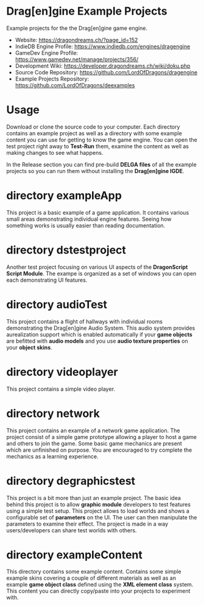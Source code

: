 # Drag[en]gine Example Projects

Example projects for the the Drag[en]gine game engine.

- Website: https://dragondreams.ch/?page_id=152
- IndieDB Engine Profile: https://www.indiedb.com/engines/dragengine
- GameDev Engine Profile: https://www.gamedev.net/manage/projects/356/
- Development Wiki: https://developer.dragondreams.ch/wiki/doku.php
- Source Code Repository: https://github.com/LordOfDragons/dragengine
- Example Projects Repository: https://github.com/LordOfDragons/deexamples

# Usage

Download or clone the source code to your computer. Each directory
contains an example project as well as a directory with some example
content you can use for getting to know the game engine. You can open
the test project right away to **Test-Run** them, examine the content
as well as making changes to see what happens.

In the Release section you can find pre-build **DELGA files** of all
the example projects so you can run them without installing the
**Drag[en]gine IGDE**.

# directory exampleApp

This project is a basic example of a game application. It contains
various small areas demonstrating individual engine features. Seeing
how something works is usually easier than reading documentation.

# directory dstestproject

Another test project focusing on various UI aspects of the
**DragonScript Script Module**. The exampe is organized as a set of
windows you can open each demonstrating UI features.

# directory audioTest

This project contains a flight of hallways with individual rooms
demonstrating the Drag[en]gine Audio System. This audio system provides
aurealization support which is enabled automatically if your **game objects**
are befitted with **audio models** and you use **audio texture properties**
on your **object skins**.

# directory videoplayer

This project contains a simple video player.

# directory network

This project contains an example of a network game application.
The project consist of a simple game prototype allowing a player
to host a game and others to join the game. Some basic game mechanics
are present which are unfinished on purpose. You are encouraged to
try complete the mechanics as a learning experience.

# directory degraphicstest

This project is a bit more than just an example project. The basic
idea behind this project is to allow **graphic module** developers
to test features using a simple test setup. This project allows to
load worlds and shows a configurable set of **parameters** on the UI.
The user can then manipulate the parameters to examine their effect.
The project is made in a way users/developers can share test worlds
with others.

# directory exampleContent

This directory contains some example content. Contains some simple
example skins covering a couple of different materials as well as
an example **game object class** defined using the **XML element class**
system. This content you can directly copy/paste into your projects
to experiment with.
